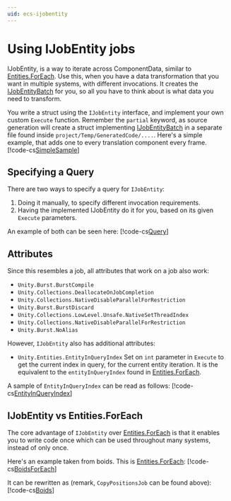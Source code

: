 ```yaml
---
uid: ecs-ijobentity
---
```

# Using IJobEntity jobs

IJobEntity, is a way to iterate across ComponentData, similar to [Entities.ForEach].
Use this, when you have a data transformation that you want in multiple systems, with different invocations.
It creates the [IJobEntityBatch] for you, so all you have to think about is what data you need to transform.

You write a struct using the `IJobEntity` interface, and implement your own custom `Execute` function. 
Remember the `partial` keyword, as source generation will create a struct implementing [IJobEntityBatch]
in a separate file found inside `project/Temp/GeneratedCode/....`.
Here's a simple example, that adds one to every translation component every frame.
[!code-cs[SimpleSample](../DocCodeSamples.Tests/JobEntityExamples.cs#SimpleSample)]

## Specifying a Query
There are two ways to specify a query for `IJobEntity`:
1. Doing it manually, to specify different invocation requirements.
2. Having the implemented IJobEntity do it for you, based on its given `Execute` parameters.

An example of both can be seen here:
[!code-cs[Query](../DocCodeSamples.Tests/JobEntityExamples.cs#Query)]

## Attributes
Since this resembles a job, all attributes that work on a job also work:
* `Unity.Burst.BurstCompile`
* `Unity.Collections.DeallocateOnJobCompletion`
* `Unity.Collections.NativeDisableParallelForRestriction`
* `Unity.Burst.BurstDiscard`
* `Unity.Collections.LowLevel.Unsafe.NativeSetThreadIndex` 
* `Unity.Collections.NativeDisableParallelForRestriction`
* `Unity.Burst.NoAlias`

However, `IJobEntity` also has additional attributes:
* `Unity.Entities.EntityInQueryIndex` Set on `int` parameter in `Execute` to get the current index in query, for the current entity iteration. It is the equivalent to the `entityInQueryIndex` found in [Entities.ForEach].

A sample of `EntityInQueryIndex` can be read as follows:
[!code-cs[EntityInQueryIndex](../DocCodeSamples.Tests/JobEntityExamples.cs#EntityInQueryIndex)]

## IJobEntity vs Entities.ForEach

The core advantage of `IJobEntity` over [Entities.ForEach] is that it enables you to write code once 
which can be used throughout many systems, instead of only once.

Here's an example taken from boids. This is [Entities.ForEach]:
[!code-cs[BoidsForEach](../DocCodeSamples.Tests/JobEntityExamples.cs#BoidsForEach)]

It can be rewritten as (remark, `CopyPositionsJob` can be found above):
[!code-cs[Boids](../DocCodeSamples.Tests/JobEntityExamples.cs#Boids)]

[Entities.ForEach]: xref:Unity.Entities.SystemBase.Entities
[Upgrade Guide]: entities_upgrade_guide.md
[IJobEntityBatch]: ecs_ijobentitybatch.md
